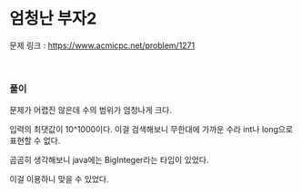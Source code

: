 엄청난 부자2
===

문제 링크 : https://www.acmicpc.net/problem/1271

<br>

### 풀이

문제가 어렵진 않은데 수의 범위가 엄청나게 크다.

입력의 최댓값이 10^1000이다. 이걸 검색해보니 무한대에 가까운 수라 int나 long으로 표현할 수 없다.

곰곰히 생각해보니 java에는 BigInteger라는 타입이 있었다.

이걸 이용하니 맞을 수 있었다.